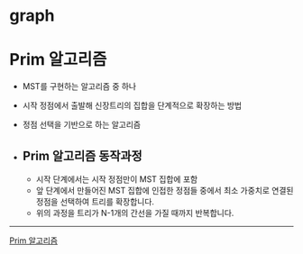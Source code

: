 # **graph**



# Prim 알고리즘

- MST를 구현하는 알고리즘 중 하나
- 시작 정점에서 출발해 신장트리의 집합을 단계적으로 확장하는 방법
- 정점 선택을 기반으로 하는 알고리즘



- ## Prim 알고리즘 동작과정

  - 시작 단계에서는 시작 정점만이 MST 집합에 포함
  - 앞 단계에서 만들어진 MST 집합에 인접한 정점들 중에서 최소 가중치로 연결된 정점을 선택하여 트리를 확장합니다.
  - 위의 과정을 트리가 N-1개의 간선을 가질 때까지 반복합니다.











---

[Prim 알고리즘](https://gmlwjd9405.github.io/2018/08/30/algorithm-prim-mst.html)